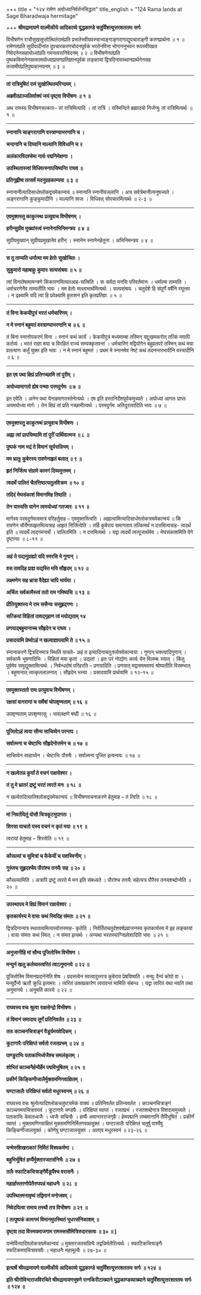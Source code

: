 +++
title = "१२४ रामेण अयोध्यानिर्वर्तनसिद्धता"
title_english = "124 Rama lands at Sage Bharadwaja hermitage"

+++
**श्रीमद्रामायणे वाल्मीकीये आदिकाव्ये युद्धकाण्डे चतुर्विंशत्युत्तरशततमः सर्गः**

विभीषणेन रात्रौसुखसुप्तोत्थितंरामंप्रति प्रभातेस्वीयवस्त्राभ्यङ्गाङ्गरागाद्युपचाराङ्गी करणप्रार्थना ॥ १ ॥ रामेणतंप्रति सुग्रीवादीनांत दुपचारकरणचोदनपूर्वकं भरतेनविना भोगाननुभवन रूपस्वीयव्रत निवेदनेनसहायोध्यांप्रति गमनत्वरानिवेदनम् ॥ २ ॥ विभीषणेनतंप्रति पुष्पकविमानेनसत्वरमयोध्याप्रापणप्रतिज्ञानपूर्वकं लङ्कायां द्वित्रदिनावस्थानप्रार्थनेनसह तत्समीपंप्रतिपुष्पकानयनम् ॥ ३ ॥

****

**तां रात्रिमुषितं रामं सुखोत्थितमरिन्दमम् ।**

**अब्रवीत्प्राञ्जलिर्वाक्यं जयं पृष्ट्वा विभीषणः ॥ १ ॥**

अथ रामस्य विभीषणसत्कारः- तां रात्रिमित्यादि । तां रात्रिं । यस्मिन्दिने ब्रह्मादयो निर्जग्मुः तां रात्रिमित्यर्थः ॥ १ ॥

****

**स्नानानि चाङ्गरागाणि वस्त्राण्याभरणानि च ।**

**चन्दनानि च दिव्यानि माल्यानि विविधानि च २**

**अलंकारविदश्चेमा नार्यः पद्मनिमेक्षणाः ।**

**उपस्थितास्त्वां विधिवत्स्नापयिष्यन्ति राघव ॥**

**प्रतिगृह्णीष्व तत्सर्वं मदनुग्रहकाम्यया ॥ ३ ॥**

स्नानानीत्यादिसार्धश्लोकद्वयमेकान्वयं ॥ स्नानानि स्नानीयजलानि । अत्र सर्वत्रेमानीत्यनुषज्यते । अङ्गरागाणि कुङ्कुमादीनि । माल्यानि स्रजः । विधिवत् सोपचारमित्यर्थः ॥ २-३ ॥

****

**एवमुक्तस्तु काकुत्स्थः प्रत्युवाच विभीषणम् ।**

**हरीन्सुग्रीव मुख्यांस्त्वं स्नानेनाभिनिमन्त्रय ॥ ४ ॥**

सुग्रीवमुख्यान् सुग्रीवप्रमुखानेव हरीन् । स्नानेन स्नानेनहेतुना । अभिनिमन्त्रय ॥ ४ ॥

****

**स तु ताम्यति धर्मात्मा मम हेतोः सुखोचितः ।**

**सुकुमारो महाबाहुः कुमारः सत्यसंश्रवः ॥ ५ ॥**

त्वां विनातेषामामन्त्रणे किंकारणमित्यतआह-सत्विति । सः सर्वदा मनसि परिवर्तमानः । धर्मात्मा ताम्यति । धर्माचरणेनैव ताम्यतीति भावः । मम हेतोः मल्लाभार्थमित्यर्थः । सत्यसंश्रयः । चतुर्दशे हि संपूर्णे वर्षेनि रघूत्तम । न द्रक्ष्यामि यदि त्वां हि प्रवेक्ष्यामि हुताशनं इति कृतप्रतिज्ञः ॥ ५ ॥

****

**तं विना केकयीपुत्रं भरतं धर्मचारिणम् ।**

**न मे स्नानं बहुमतं वस्त्राण्याभरणानि च ॥ ६ ॥**

तं बिना स्नानोपकरणं विना । स्नानं कथं कार्यं । केकयीपुत्रं मध्यमाम्बा तस्मिन् यद्दुःखमकरोत् तत्किं मयापि कर्तव्यं । भरतं राज्ञा मया च विरहितं राज्यं सम्यक्कृतवन्तं । धर्मचारिणं मद्वियोगेन बहुव्रतपरे तस्मिन् कथं मया व्रतत्यागः कर्तुं युक्त इति भावः । न मे स्नानं बहुमतं । प्रथमं मे स्नानमेव नेष्टं कथं तदनन्तरभावीनि वस्त्रादीनि ॥ ६ ॥

****

**इत एव पथा क्षिप्रं प्रतिगच्छामि तां पुरीम् ।**

**अयोध्यामागतो ह्येष पन्थाः परमदुर्गमः ॥ ७ ॥**

इत एवेति । अनेन पथा येनाहमागतस्तेनेत्यर्थः । एष इति हस्तनिर्देशपूर्वकमुच्यते । अयोध्यां आगतः प्राप्तः अयमयोध्या मार्गः । तेन क्षिप्रं तां प्रति गच्छामीत्यर्थः । परमदुर्गमः अतिदूरत्वादिति भावः ॥ ७ ॥

****

**एवमुक्तस्तु काकुत्स्थं प्रत्युवाच विभीषणः ।**

**अह्ना त्वां प्रापयिष्यामि तां पुरीं पार्थिवात्मज ॥ ८ ॥**

**पुष्पकं नाम भद्रं ते विमानं सूर्यसन्निभम् ।**

**मम भ्रातुः कुबेरस्य रावणेनाहृतं बलात् ॥ ९ ॥**

**हृतं निर्जित्य संग्रामे कामगं दिव्यमुत्तमम् ।**

**त्वदर्थे पालितं चैतत्तिष्ठत्यतुलविक्रम ॥ १० ॥**

**तदिदं मेघसंकाशं विमानमिह तिष्ठति ।**

**तेन यास्यसि यानेन त्वमयोध्यां गतज्वरः ॥ ११ ॥**

मार्गस्य परमदुर्गमत्वमात्रं परिहर्तुमाह – एवमुक्तस्त्विति । अह्नात्वामित्यादिसार्धश्लोकत्रयमेकान्वयं ॥ किं रावणेन चौर्येणापहृतमित्यत्राह आहृतं निर्जित्येति । तर्हि कुबेराय समागताय तत्किमर्थं न दत्तमित्यत्राह- त्वदर्थ इति ॥ त्वदर्थे त्वद्गमनार्थे । पालितमिति । न दत्तमित्यर्थः । यद्वा त्वदर्थे त्वत्पूजार्थमेव । मेघसंकाशमिति वेगे दृष्टान्तः ॥ ८-११ ॥

****

**अहं ते यद्यनुग्राह्यो यदि स्मरसि मे गुणान् ।**

**वस तावदिह प्राज्ञ यद्यस्ति मयि सौहृदम् ॥ १२ ॥**

**लक्ष्मणेन सह भ्रात्रा वैदेह्या चापि भार्यया ।**

**अर्चितः सर्वकामैस्त्वं ततो राम गमिष्यसि ॥ १३ ॥**

**प्रीतियुक्तस्य मे राम ससैन्यः ससुहृद्गणः ।**

**सत्क्रियां विहितां तावद्गृहाण त्वं मयोद्यताम् १४**

**प्रणयाद्बहुमानाच्च सौहृदेन च राघव ।**

**प्रसादयामि प्रेष्योऽहं न खल्वाज्ञापयामि ते ॥ १५ ॥**

स्नानाकरणे द्वित्रदिनमात्र स्थितिं याचते- अहं त इत्यादिनाचतुःश्लोक्येकान्वया । गुणान् भक्त्त्यादिगुणान् । सर्वकामैः भूषणादिभिः । विहितां मया कृतां । उद्यतां । इतः परं नोद्योगः कार्यः येन विलम्बः स्यात् । किंतु पूर्वमेव समुद्युक्तामित्यर्थः । निर्बन्धदोषं परिहरति – प्रणयादिति । प्रणयात् मद्वाक्यमवश्यं श्रोष्यतीति विस्रम्भात् । बहुमानात् त्वत्कृतलालनात् । सौहृदेन भत्त्या । प्रसादयामि प्रार्थयामि ॥ १२-१५ ॥

****

**एवमुक्तस्ततो रामः प्रत्युवाच विभीषणम् ।**

**रक्षसां वानराणां च सर्वेषां चोपशृण्वताम् ॥ १६ ॥**

उपशृण्वताम् उपशृण्वत्सु । भावलक्षणे षष्ठी ॥ १६ ॥

****

**पूजितोऽहं त्वया सौम्य साचिव्येन परन्तप ।**

**सर्वात्मना च चेष्टाभिः सौहृदेनोत्तमेन च ॥ १७ ॥**

साचिव्येन साहाय्येन । चेष्टाभिः पौरुषैः । सर्वात्मना पूजित इत्यन्वयः ॥ १७ ॥

****

**न खल्वेतन्न कुर्यां ते वचनं राक्षसेश्वर ।**

**तं तु मे भ्रातरं द्रष्टुं भरतं त्वरते मनः ॥ १८ ॥**

न खल्वेतदित्यातिश्लोकद्वयमेकान्वयं ॥ विभीषणवचनाकरणे हेतुमाह – तं त्विति ॥ १८ ॥

****

**मां निवर्तयितुं योसौ चित्रकूटमुपागतः ।**

**शिरसा याचतो यस्य वचनं न कृतं मया ॥ १९ ॥**

त्वरायां हेतुमाह – शिरसेति ॥ १९ ॥

****

**कौसल्यां च सुमित्रां च कैकेयीं च यशस्विनीम् ।**

**गुरूंश्च सुहृदश्चैव पौरांश्च तनयैः सह ॥ २० ॥**

कौसल्यामिति । अत्रापि द्रष्टुं त्वरते मे मन इति संबध्यते । पौरांश्च तनयैः सहेत्यत्र पौरैरव तनयशब्दोन्वेति ॥ २० ॥

****

**उपस्थापय मे क्षिप्रं विमानं राक्षसेश्वर ।**

**कृतकार्यस्य मे वासः कथं स्विदिह संमतः ॥ २१ ॥**

द्वित्रदिनान्यत्र स्थातव्यमित्यस्योत्तरमाह- कृतेति । निर्वर्तितचतुर्दशवर्षप्रव्राजनस्य कृतकार्यस्य मे इह लङ्कायां । वासः संमतः कथं स्वित् । न संमत इत्यर्थः । अन्यथा भरतस्याग्निप्रवेशादिति भावः ॥ २१ ॥

****

**अनुजानीहि मां सौम्य पूजितोस्मि विभीषण ।**

**मन्युर्न खलु कर्तव्यस्त्वरितं त्वाऽनुमानये ॥ २२ ॥**

पूजितोस्मि विमानप्रदानेनेति शेषः । प्रदत्तत्वेन स्वत्वादुत्तरत्र कुबेराय प्रेषयिष्यति । मन्युः दैन्यं कोपो वा । मन्युर्दैन्ये ऋतौ क्रुधि इत्यमरः । त्वरितं उक्तप्रकारेण त्वरावन्तं मामिति संबन्धः । यद्वा त्वरितं यथा भवति तथा अनुमानये । अनुमतिं कारये ॥ २२ ॥

****

**राघवस्य वचः श्रुत्वा राक्षसेन्द्रो विभीषणः ।**

**तं विमानं समादाय तूर्णं प्रतिनिवर्तत ॥ २३ ॥**

**ततः काञ्चनचित्राङ्गं वैडूर्यमयवेदिकम् ।**

**कूटागारैः परिक्षिप्तं सर्वतो रजतप्रभम् ॥ २४ ॥**

**पाण्डुराभिः पताकाभिर्ध्वजैश्च समलंकृतम् ।**

**शोभितं काञ्चनैर्हम्यैर्हेम पद्मविभूषितम् ॥ २५ ॥**

**प्रकीर्ण किङ्किणीजालैर्मुक्तामणिगवाक्षितम् ।**

**घण्टाजालैः परिक्षिप्तं सर्वतो मधुरस्वनम् ॥ २६ ॥**

राघवस्य वचः श्रुत्वेत्यादिश्लोकचतुष्टयमेकं वाक्यं ॥ प्रतिनिवर्तत प्रतिन्यवर्तत । काञ्चनचित्राङ्गं काञ्चनमयचित्रावयवं । कूटागारैः मण्डपैः । परिक्षिप्तं व्याप्तं । रजतप्रभं । रजतशब्देनात्र विशदत्वमुच्यते । पताकाभिः केवलध्वजैः । ध्वजैः सचिन्हैः । हर्म्यैः अवान्तरराजगृहैः। हेमपद्मानि लम्बमानानि तैर्विभूषितं । प्रकीर्णं व्याप्तं । मुक्तामणिगवाक्षितं मुक्तामणिनिर्मितगवाक्षयुक्तं । घण्टाजालैः परिक्षिप्तं चतुर्षु पार्श्वेषु किङ्किणीजालयुक्तं । कोणेषु घण्टाजालयुक्तं । अतएव मधुरस्वनं ॥ २३-२६ ॥

****

**यन्मेरुशिखराकारं निर्मितं विश्वकर्मणा ।**

**बहुभिर्भूषितं हर्म्यैर्मुक्तारजतसंनिभैः ॥ २७ ॥**

**तलैः स्फाटिकचित्राङ्गैर्वैडूर्यैश्च वरासनैः ।**

**महार्हास्तरणोपेतैरुपपन्नं महाधनैः ॥ २८ ॥**

**उपस्थितमनावृष्यं तद्विमानं मनोजवम् ।**

**निवेदयित्वा रामाय तस्थौ तत्र विभीषणः ॥ २९ ॥**

**\[ तत्पुष्पकं कामगमं विमानमुपस्थितं भूधरसंनिकाशम् ॥**

**दृष्ट्वा तदा विस्मयमाजगाम रामस्ससौमित्रिरुदारसत्वः ॥ ३० ॥ \]**

यन्मेर्वित्यादिश्लोकत्रयमेकान्वयं ॥ मुक्तारजतसन्निभैः तद्वन्निर्मलैरित्यर्थः । स्फाटिकचित्राङ्गैः स्फटिकमयचित्रावयवैः । महाधनैः महामूल्यैः ॥ २७-३० ॥

****

**इत्यार्षे श्रीमद्रामायणे वाल्मीकीये आदिकाव्ये युद्धकाण्डे चतुर्विंशत्युत्तरशततमः सर्गः ॥ १२४ ॥**

**इति श्रीगोविन्दराजविरचिते श्रीमद्रामायणभूषणे रत्नकिरीटाख्याने युद्धकाण्डव्याख्याने चतुर्विंशत्युत्तरशततमः सर्गः ॥ १२४ ॥**
